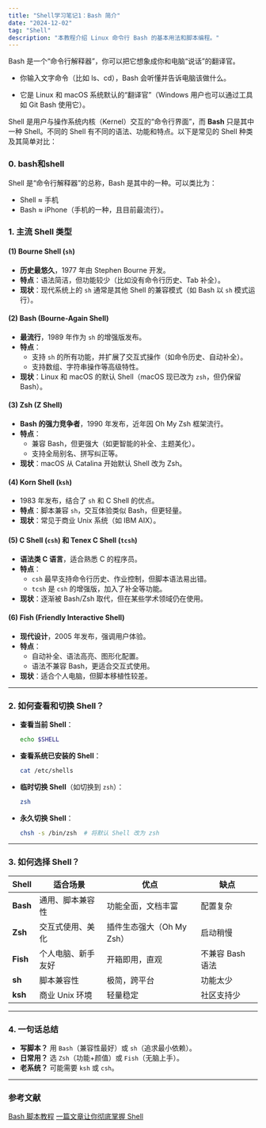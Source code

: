 ```yaml
---
title: "Shell学习笔记1：Bash 简介"
date: "2024-12-02"
tag: "Shell"
description: "本教程介绍 Linux 命令行 Bash 的基本用法和脚本编程。"
---
```


Bash 是一个“命令行解释器”，你可以把它想象成你和电脑“说话”的翻译官。

- 你输入文字命令（比如 ls、cd），Bash 会听懂并告诉电脑该做什么。

- 它是 Linux 和 macOS 系统默认的“翻译官”（Windows 用户也可以通过工具如 Git Bash 使用它）。

Shell 是用户与操作系统内核（Kernel）交互的“命令行界面”，而 **Bash** 只是其中一种 Shell。不同的 Shell 有不同的语法、功能和特点。以下是常见的 Shell 种类及其简单对比：

### **0. bash和shell**

Shell 是“命令行解释器”的总称，Bash 是其中的一种。可以类比为：

- Shell ≈ 手机
- Bash ≈ iPhone（手机的一种，且目前最流行）。

### **1. 主流 Shell 类型**

#### **(1) Bourne Shell (`sh`)**

- **历史最悠久**，1977 年由 Stephen Bourne 开发。
- **特点**：语法简洁，但功能较少（比如没有命令行历史、Tab 补全）。
- **现状**：现代系统上的 `sh` 通常是其他 Shell 的兼容模式（如 Bash 以 `sh` 模式运行）。

#### **(2) Bash (Bourne-Again Shell)**

- **最流行**，1989 年作为 `sh` 的增强版发布。
- **特点**：
  - 支持 `sh` 的所有功能，并扩展了交互式操作（如命令历史、自动补全）。
  - 支持数组、字符串操作等高级特性。
- **现状**：Linux 和 macOS 的默认 Shell（macOS 现已改为 `zsh`，但仍保留 Bash）。

#### **(3) Zsh (Z Shell)**

- **Bash 的强力竞争者**，1990 年发布，近年因 Oh My Zsh 框架流行。
- **特点**：
  - 兼容 Bash，但更强大（如更智能的补全、主题美化）。
  - 支持全局别名、拼写纠正等。
- **现状**：macOS 从 Catalina 开始默认 Shell 改为 Zsh。

#### **(4) Korn Shell (`ksh`)**

- 1983 年发布，结合了 `sh` 和 C Shell 的优点。
- **特点**：脚本兼容 `sh`，交互体验类似 Bash，但更轻量。
- **现状**：常见于商业 Unix 系统（如 IBM AIX）。

#### **(5) C Shell (`csh`) 和 Tenex C Shell (`tcsh`)**

- **语法类 C 语言**，适合熟悉 C 的程序员。
- **特点**：
  - `csh` 最早支持命令行历史、作业控制，但脚本语法易出错。
  - `tcsh` 是 `csh` 的增强版，加入了补全等功能。
- **现状**：逐渐被 Bash/Zsh 取代，但在某些学术领域仍在使用。

#### **(6) Fish (Friendly Interactive Shell)**

- **现代设计**，2005 年发布，强调用户体验。
- **特点**：
  - 自动补全、语法高亮、图形化配置。
  - 语法不兼容 Bash，更适合交互式使用。
- **现状**：适合个人电脑，但脚本移植性较差。

---

### **2. 如何查看和切换 Shell？**

- **查看当前 Shell**：
  ```bash
  echo $SHELL
  ```
- **查看系统已安装的 Shell**：
  ```bash
  cat /etc/shells
  ```
- **临时切换 Shell**（如切换到 `zsh`）：
  ```bash
  zsh
  ```
- **永久切换 Shell**：
  ```bash
  chsh -s /bin/zsh  # 将默认 Shell 改为 zsh
  ```

---

### **3. 如何选择 Shell？**

| Shell    | 适合场景           | 优点                      | 缺点             |
| -------- | ------------------ | ------------------------- | ---------------- |
| **Bash** | 通用、脚本兼容性   | 功能全面，文档丰富        | 配置复杂         |
| **Zsh**  | 交互式使用、美化   | 插件生态强大（Oh My Zsh） | 启动稍慢         |
| **Fish** | 个人电脑、新手友好 | 开箱即用，直观            | 不兼容 Bash 语法 |
| **sh**   | 脚本兼容性         | 极简，跨平台              | 功能太少         |
| **ksh**  | 商业 Unix 环境     | 轻量稳定                  | 社区支持少       |

---

### **4. 一句话总结**

- **写脚本？** 用 `Bash`（兼容性最好）或 `sh`（追求最小依赖）。
- **日常用？** 选 `Zsh`（功能+颜值）或 `Fish`（无脑上手）。
- **老系统？** 可能需要 `ksh` 或 `csh`。

---

### 参考文献

[Bash 脚本教程](https://wangdoc.com/bash/)
[一篇文章让你彻底掌握 Shell](https://mp.weixin.qq.com/s/GmSqHJiBToncvcpFAJUZbw)
